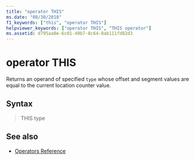 ```yaml
---
title: "operator THIS"
ms.date: "08/30/2018"
f1_keywords: ["this", "operator THIS"]
helpviewer_keywords: ["operator THIS", "THIS operator"]
ms.assetid: d795aa0e-6c01-49b7-8c64-8ab111fd82d3
---
```

# operator THIS

Returns an operand of specified `type` whose offset and segment values are equal to the current location counter value.

## Syntax

> THIS type

## See also

- [Operators Reference](../../assembler/masm/operators-reference.md)
